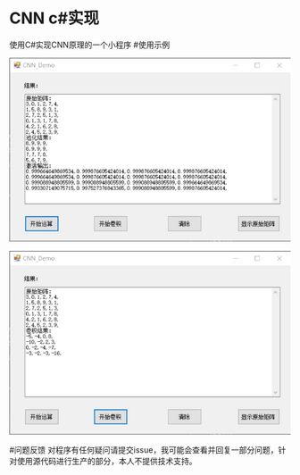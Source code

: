 # CNN c#实现
使用C#实现CNN原理的一个小程序
#使用示例

![avatar](https://github.com/Maxwellsonleison/CNN-/blob/master/bin/Debug/1.jpg)


![avatar](https://github.com/Maxwellsonleison/CNN-/blob/master/bin/Debug/2.jpg)

#问题反馈
对程序有任何疑问请提交issue，我可能会查看并回复一部分问题，针对使用源代码进行生产的部分，本人不提供技术支持。
